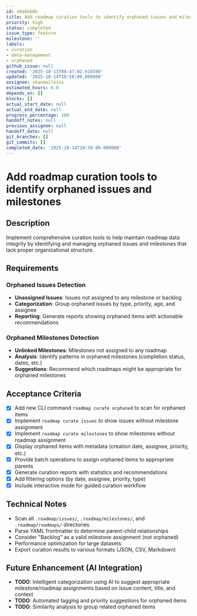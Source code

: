 ```yaml
---
id: a9a6bb0b
title: Add roadmap curation tools to identify orphaned issues and milestones
priority: high
status: completed
issue_type: feature
milestone: ''
labels:
- curation
- data-management
- orphaned
github_issue: null
created: '2025-10-13T08:47:02.916590'
updated: '2025-10-14T10:58:00.000000'
assignee: shanewilkins
estimated_hours: 6.0
depends_on: []
blocks: []
actual_start_date: null
actual_end_date: null
progress_percentage: 100
handoff_notes: null
previous_assignee: null
handoff_date: null
git_branches: []
git_commits: []
completed_date: '2025-10-14T10:58:00.000000'
---
```


# Add roadmap curation tools to identify orphaned issues and milestones

## Description

Implement comprehensive curation tools to help maintain roadmap data integrity by identifying and managing orphaned issues and milestones that lack proper organizational structure.

## Requirements

### Orphaned Issues Detection
- **Unassigned Issues**: Issues not assigned to any milestone or backlog
- **Categorization**: Group orphaned issues by type, priority, age, and assignee
- **Reporting**: Generate reports showing orphaned items with actionable recommendations

### Orphaned Milestones Detection  
- **Unlinked Milestones**: Milestones not assigned to any roadmap
- **Analysis**: Identify patterns in orphaned milestones (completion status, dates, etc.)
- **Suggestions**: Recommend which roadmaps might be appropriate for orphaned milestones

## Acceptance Criteria

- [x] Add new CLI command `roadmap curate orphaned` to scan for orphaned items
- [x] Implement `roadmap curate issues` to show issues without milestone assignment
- [x] Implement `roadmap curate milestones` to show milestones without roadmap assignment
- [x] Display orphaned items with metadata (creation date, assignee, priority, etc.)
- [x] Provide batch operations to assign orphaned items to appropriate parents
- [x] Generate curation reports with statistics and recommendations
- [x] Add filtering options (by date, assignee, priority, type)
- [x] Include interactive mode for guided curation workflow

## Technical Notes

- Scan all `.roadmap/issues/`, `.roadmap/milestones/`, and `.roadmap/roadmaps/` directories
- Parse YAML frontmatter to determine parent-child relationships
- Consider "Backlog" as a valid milestone assignment (not orphaned)
- Performance optimization for large datasets
- Export curation results to various formats (JSON, CSV, Markdown)

## Future Enhancement (AI Integration)
- **TODO**: Intelligent categorization using AI to suggest appropriate milestone/roadmap assignments based on issue content, title, and context
- **TODO**: Automated tagging and priority suggestions for orphaned items
- **TODO**: Similarity analysis to group related orphaned items